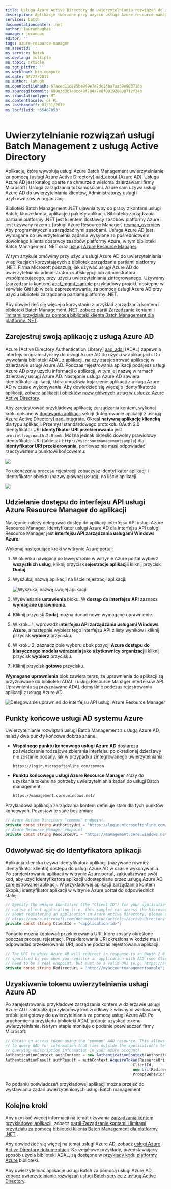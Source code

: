 ```yaml
---
title: Usługa Azure Active Directory do uwierzytelniania rozwiązań do zarządzania usługi Batch | Dokumentacja firmy Microsoft
description: Aplikacje tworzone przy użyciu usługi Azure resource manager i dostawca zasobów usługi Batch uwierzytelnianie za pomocą usługi Azure AD.
services: batch
documentationcenter: .net
author: laurenhughes
manager: jeconnoc
editor: ''
tags: azure-resource-manager
ms.assetid: ''
ms.service: batch
ms.devlang: multiple
ms.topic: article
ms.tgt_pltfrm: ''
ms.workload: big-compute
ms.date: 04/27/2017
ms.author: lahugh
ms.openlocfilehash: 67aced11d885be949e7e7dc14ba7aa59e903716a
ms.sourcegitcommit: 698a3d3c7e0cc48f784a7e8f081928888712f34b
ms.translationtype: MT
ms.contentlocale: pl-PL
ms.lasthandoff: 01/31/2019
ms.locfileid: "55467853"
---
```

# <a name="authenticate-batch-management-solutions-with-active-directory"></a>Uwierzytelnianie rozwiązań usługi Batch Management z usługą Active Directory

Aplikacje, które wywołują usługi Azure Batch Management uwierzytelnianie za pomocą [usługi Azure Active Directory] [ aad_about] (Azure AD). Usługa Azure AD jest katalog oparte na chmurze z wieloma dzierżawami firmy Microsoft i Usługa zarządzania tożsamościami. Azure sam używa usługi Azure AD do uwierzytelniania klientów, Administratorzy usługi i użytkowników w organizacji.

Biblioteki Batch Management .NET ujawnia typy do pracy z kontami usługi Batch, klucze konta, aplikacje i pakiety aplikacji. Biblioteka zarządzania partiami platformy .NET jest klientem dostawcy zasobów platformy Azure i jest używany razem z [usługi Azure Resource Manager] [ resman_overview] Aby programistycznie zarządzać tymi zasobami. Usługa Azure AD jest wymagane do uwierzytelnienia żądania wysyłane za pośrednictwem dowolnego klienta dostawcy zasobów platformy Azure, w tym biblioteki Batch Management .NET oraz [usługi Azure Resource Manager][resman_overview].

W tym artykule omówimy przy użyciu usługi Azure AD do uwierzytelniania w aplikacjach korzystających z bibliotek zarządzania partiami platformy .NET. Firma Microsoft pokazują, jak używać usługi Azure AD do uwierzytelniania administratora subskrypcji lub administratora współpracującego, przy użyciu uwierzytelniania zintegrowanego. Używamy [zarządzania kontem] [ acct_mgmt_sample] przykładowy projekt, dostępne w serwisie GitHub w celu zaprezentowania, za pomocą usługi Azure AD przy użyciu biblioteki zarządzania partiami platformy .NET.

Aby dowiedzieć się więcej o korzystaniu z przykład zarządzania kontem i biblioteki Batch Management .NET, zobacz [partii Zarządzanie kontami i limitami przydziału za pomocą biblioteki klienta Batch Management dla platformy .NET](batch-management-dotnet.md).

## <a name="register-your-application-with-azure-ad"></a>Zarejestruj swoją aplikację z usługą Azure AD

Azure [Active Directory Authentication Library] [ aad_adal] (ADAL) zapewnia interfejs programistyczny do usługi Azure AD do użycia w aplikacjach. Do wywołania biblioteki ADAL z aplikacji, należy zarejestrować aplikację w dzierżawie usługi Azure AD. Podczas rejestrowania aplikacji podajesz usługi Azure AD przy użyciu informacji o aplikacji, w tym jej nazwę w ramach dzierżawy usługi Azure AD. Następnie usługa Azure AD zawiera identyfikator aplikacji, która umożliwia kojarzenie aplikacji z usługą Azure AD w czasie wykonywania. Aby dowiedzieć się więcej o identyfikatorze aplikacji, zobacz [aplikacji i obiektów nazw głównych usług w usłudze Azure Active Directory](../active-directory/develop/app-objects-and-service-principals.md).

Aby zarejestrować przykładową aplikację zarządzania kontem, wykonaj kroki opisane w [dodawania aplikacji](../active-directory/develop/quickstart-v1-add-azure-ad-app.md) sekcji [Integrowanie aplikacji z usługą Azure Active Directory] [ aad_integrate]. Określ **natywną aplikację kliencką** dla typu aplikacji. Przemysł standardowego protokołu OAuth 2.0 Identyfikator URI **identyfikator URI przekierowania** jest `urn:ietf:wg:oauth:2.0:oob`. Można jednak określić dowolny prawidłowy identyfikator URI (takie jak `http://myaccountmanagementsample`) dla **identyfikator URI przekierowania**, ponieważ nie musi odpowiadać rzeczywistemu punktowi końcowemu:

![](./media/batch-aad-auth-management/app-registration-management-plane.png)

Po ukończeniu procesu rejestracji zobaczysz identyfikator aplikacji i identyfikator obiektu (nazwy głównej usługi), na liście aplikacji.  

![](./media/batch-aad-auth-management/app-registration-client-id.png)

## <a name="grant-the-azure-resource-manager-api-access-to-your-application"></a>Udzielanie dostępu do interfejsu API usługi Azure Resource Manager do aplikacji

Następnie należy delegować dostęp do aplikacji interfejsu API usługi Azure Resource Manager. Identyfikator usługi Azure AD dla interfejsu API usługi Resource Manager jest **interfejsu API zarządzania usługami Windows Azure**.

Wykonaj następujące kroki w witrynie Azure portal:

1. W okienku nawigacji po lewej stronie w witrynie Azure portal wybierz **wszystkich usług**, kliknij przycisk **rejestracje aplikacji**i kliknij przycisk **Dodaj**.
2. Wyszukaj nazwę aplikacji na liście rejestracji aplikacji:

    ![Wyszukaj nazwę swojej aplikacji](./media/batch-aad-auth-management/search-app-registration.png)

3. Wyświetlanie **ustawienia** bloku. W **dostęp do interfejsu API** zaznacz **wymagane uprawnienia**.
4. Kliknij przycisk **Dodaj** można dodać nowe wymagane uprawnienie. 
5. W kroku 1, wprowadź **interfejsu API zarządzania usługami Windows Azure**, a następnie wybierz tego interfejsu API z listy wyników i kliknij przycisk **wybierz** przycisku.
6. W kroku 2, zaznacz pole wyboru obok pozycji **Azure dostępu do klasycznego modelu wdrażania jako użytkownicy organizacji**i kliknij przycisk **wybierz** przycisku.
7. Kliknij przycisk **gotowe** przycisku.

**Wymagane uprawnienia** blok zawiera teraz, że uprawnienia do aplikacji są przyznawane do biblioteki ADAL i usługi Resource Manager interfejsów API. Uprawnienia są przyznawane ADAL domyślnie podczas rejestrowania aplikacji z usługą Azure AD.

![Delegowanie uprawnień do interfejsu API usługi Azure Resource Manager](./media/batch-aad-auth-management/required-permissions-management-plane.png)

## <a name="azure-ad-endpoints"></a>Punkty końcowe usługi AD systemu Azure

Uwierzytelnianie rozwiązań usługi Batch Management z usługą Azure AD, należy dwa punkty końcowe dobrze znane.

- **Wspólnego punktu końcowego usługi Azure AD** dostarcza poświadczenia rodzajowe zbierania interfejsu po określonej dzierżawy nie zostanie podany, jak w przypadku zintegrowanego uwierzytelniania:

    `https://login.microsoftonline.com/common`

- **Punktu końcowego usługi Azure Resource Manager** służy do uzyskania tokenu na potrzeby uwierzytelniania żądań do usługi Batch management:

    `https://management.core.windows.net/`

Przykładowa aplikacja zarządzania kontem definiuje stałe dla tych punktów końcowych. Pozostaw te stałe bez zmian:

```csharp
// Azure Active Directory "common" endpoint.
private const string AuthorityUri = "https://login.microsoftonline.com/common";
// Azure Resource Manager endpoint 
private const string ResourceUri = "https://management.core.windows.net/";
```

## <a name="reference-your-application-id"></a>Odwoływać się do Identyfikatora aplikacji 

Aplikacja kliencka używa Identyfikatora aplikacji (nazywane również identyfikator klienta) dostępu do usługi Azure AD w czasie wykonywania. Po zarejestrowaniu aplikacji w witrynie Azure portal, zaktualizować swój kod, aby użyć Identyfikatora aplikacji udostępniane przez usługę Azure AD zarejestrowanej aplikacji. W przykładowej aplikacji zarządzania kontem Skopiuj identyfikator aplikacji w witrynie Azure portal do odpowiednich stałej:

```csharp
// Specify the unique identifier (the "Client ID") for your application. This is required so that your
// native client application (i.e. this sample) can access the Microsoft Azure AD Graph API. For information
// about registering an application in Azure Active Directory, please see "Adding an Application" here:
// https://azure.microsoft.com/documentation/articles/active-directory-integrating-applications/
private const string ClientId = "<application-id>";
```
Ponadto można kopiować przekierowania URI, które zostały określone podczas procesu rejestracji. Przekierowania URI określona w kodzie musi odpowiadać przekierowania URI, podane podczas rejestrowania aplikacji.

```csharp
// The URI to which Azure AD will redirect in response to an OAuth 2.0 request. This value is
// specified by you when you register an application with AAD (see ClientId comment). It does not
// need to be a real endpoint, but must be a valid URI (e.g. https://accountmgmtsampleapp).
private const string RedirectUri = "http://myaccountmanagementsample";
```

## <a name="acquire-an-azure-ad-authentication-token"></a>Uzyskiwanie tokenu uwierzytelniania usługi Azure AD

Po zarejestrowaniu przykładowe zarządzania kontem w dzierżawie usługi Azure AD i zaktualizuj przykładowy kod źródłowy z własnymi wartościami, próbki jest gotowy do uwierzytelniania za pomocą usługi Azure AD. Po uruchomieniu przykładu biblioteki ADAL próbuje uzyskać tokenu uwierzytelniania. Na tym etapie monituje o podanie poświadczeń firmy Microsoft: 

```csharp
// Obtain an access token using the "common" AAD resource. This allows the application
// to query AAD for information that lies outside the application's tenant (such as for
// querying subscription information in your Azure account).
AuthenticationContext authContext = new AuthenticationContext(AuthorityUri);
AuthenticationResult authResult = authContext.AcquireToken(ResourceUri,
                                                        ClientId,
                                                        new Uri(RedirectUri),
                                                        PromptBehavior.Auto);
```

Po podaniu poświadczeń przykładowej aplikacji można przejść do wystawiania żądań uwierzytelnionych usługi Batch management. 

## <a name="next-steps"></a>Kolejne kroki

Aby uzyskać więcej informacji na temat używania [zarządzania kontem przykładowej aplikacji][acct_mgmt_sample], zobacz [partii Zarządzanie kontami i limitami przydziału za pomocą biblioteki klienta Batch Management dla platformy .NET](batch-management-dotnet.md) .

Aby dowiedzieć się więcej na temat usługi Azure AD, zobacz [usługi Azure Active Directory dokumentacji](https://docs.microsoft.com/azure/active-directory/). Szczegółowe przykłady, przedstawiający sposób użycia biblioteki ADAL, są dostępne w [przykłady kodu platformy Azure](https://azure.microsoft.com/resources/samples/?service=active-directory) biblioteki.

Aby uwierzytelniać aplikacje usługi Batch za pomocą usługi Azure AD, zobacz [uwierzytelnianie rozwiązań usługi Batch service z usługą Active Directory](batch-aad-auth.md). 


[aad_about]:../active-directory/fundamentals/active-directory-whatis.md "Co to jest Azure Active Directory?"
[aad_adal]: ../active-directory/active-directory-authentication-libraries.md
[aad_auth_scenarios]:../active-directory/develop/authentication-scenarios.md "Scenariusze uwierzytelniania dla usługi Azure AD"
[aad_integrate]: ../active-directory/active-directory-integrating-applications.md "Integrowanie aplikacji z usługą Azure Active Directory"
[acct_mgmt_sample]: https://github.com/Azure/azure-batch-samples/tree/master/CSharp/AccountManagement
[azure_portal]: http://portal.azure.com
[resman_overview]: ../azure-resource-manager/resource-group-overview.md
